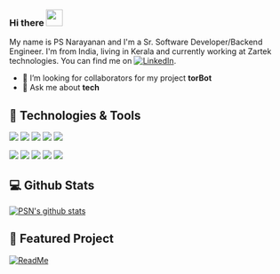 ### Hi there <img src="https://raw.githubusercontent.com/MartinHeinz/MartinHeinz/master/wave.gif" width="30px">

My name is PS Narayanan and I'm a Sr. Software Developer/Backend Engineer. I'm from India, living in Kerala and currently working at Zartek technologies. You can find me on [![LinkedIn][3.2]][3].


- 🤔 I’m looking for collaborators for my project __torBot__
- 💬 Ask me about __tech__


## 🔧 Technologies & Tools

![](https://img.shields.io/badge/Code-Python-informational?style=for-the-badge&logo=python&logoColor=white&color=2bbc8a)
![](https://img.shields.io/badge/Shell-bash-informational?style=for-the-badge&logo=gnu-bash&logoColor=white&color=2bbc8a)
![](https://img.shields.io/badge/Cloud-AWS-informational?style=for-the-badge&logo=amazon-aws&logoColor=white&color=2bbc8a)
![](https://img.shields.io/badge/DB-Mysql-informational?style=for-the-badge&logo=mysql&logoColor=white&color=2bbc8a)
![](https://img.shields.io/badge/Code-Go-informational?style=for-the-badge&logo=go&logoColor=white&color=2bbc8a)

![](https://img.shields.io/badge/Tools-Docker-informational?style=for-the-badge&logo=docker&logoColor=white&color=2bbc8a)
![](https://img.shields.io/badge/OS-Mac-informational?style=for-the-badge&logo=apple&logoColor=white&color=2bbc8a)
![](https://img.shields.io/badge/OS-Linux-informational?style=for-the-badge&logo=linux&logoColor=white&color=2bbc8a)
![](https://img.shields.io/badge/Code-Kotlin-informational?style=for-the-badge&logo=kotlin&logoColor=white&color=2bbc8a)
![](https://img.shields.io/badge/OS-Windows-informational?style=for-the-badge&logo=windows&logoColor=white&color=2bbc8a)


<!--
**PSNAppz/psnappz** is a ✨ _special_ ✨ repository because its `README.md` (this file) appears on your GitHub profile.


-->

## 💻 Github Stats

<a href="https://github.com/psnappz">
  <img align="center" src="https://github-readme-stats.vercel.app/api?username=psnappz&show_icons=true&theme=graywhite&include_all_commits=true&count_private=true" alt="PSN's github stats" />
</a>

## 🔬 Featured Project

[![ReadMe ](https://github-readme-stats.vercel.app/api/pin/?username=dedsecinside&repo=torbot&theme=graywhite)](https://github.com/dedsecinside/torbot)

[3.2]: https://raw.githubusercontent.com/MartinHeinz/MartinHeinz/master/linkedin-3-16.png (LinkedIn icon without padding)
[3]: https://www.linkedin.com/in/0xpsn/

